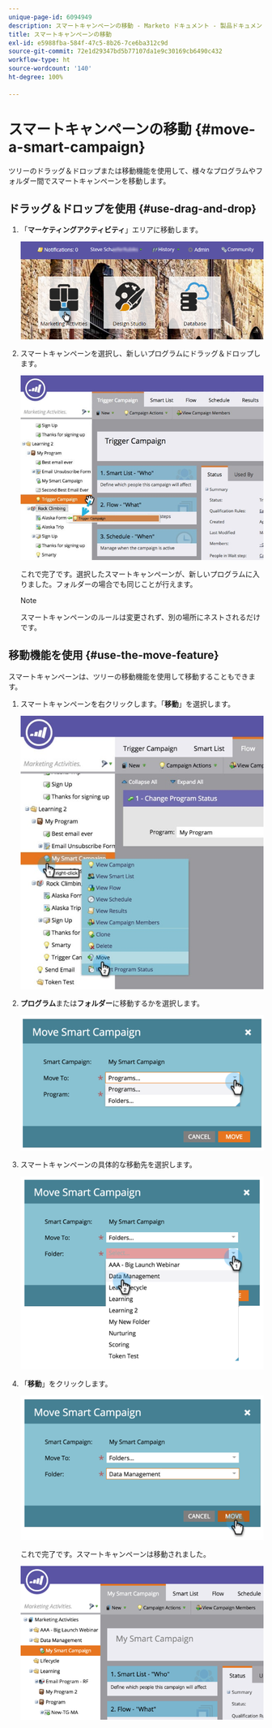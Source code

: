 ```yaml
---
unique-page-id: 6094949
description: スマートキャンペーンの移動 - Marketo ドキュメント - 製品ドキュメント
title: スマートキャンペーンの移動
exl-id: e5988fba-584f-47c5-8b26-7ce6ba312c9d
source-git-commit: 72e1d29347bd5b77107da1e9c30169cb6490c432
workflow-type: ht
source-wordcount: '140'
ht-degree: 100%

---
```


# スマートキャンペーンの移動 {#move-a-smart-campaign}

ツリーのドラッグ＆ドロップまたは移動機能を使用して、様々なプログラムやフォルダー間でスマートキャンペーンを移動します。

## ドラッグ＆ドロップを使用 {#use-drag-and-drop}

1. 「**マーケティングアクティビティ**」エリアに移動します。

   ![](assets/login-marketing-activities-2.png)

1. スマートキャンペーンを選択し、新しいプログラムにドラッグ＆ドロップします。

   ![](assets/rockclimbing-tabfix.jpg)

   これで完了です。選択したスマートキャンペーンが、新しいプログラムに入りました。フォルダーの場合でも同じことが行えます。

   >[!NOTE]
   >
   >スマートキャンペーンのルールは変更されず、別の場所にネストされるだけです。

## 移動機能を使用 {#use-the-move-feature}

スマートキャンペーンは、ツリーの移動機能を使用して移動することもできます。

1. スマートキャンペーンを右クリックします。「**移動**」を選択します。

   ![](assets/rockclimbing2.jpg)

1. **プログラム**&#x200B;または&#x200B;**フォルダー**&#x200B;に移動するかを選択します。

   ![](assets/image2015-2-25-13-3a34-3a20.png)

1. スマートキャンペーンの具体的な移動先を選択します。

   ![](assets/image2015-2-25-13-3a36-3a4.png)

1. 「**移動**」をクリックします。

   ![](assets/image2015-2-25-13-3a37-3a44.png)

   これで完了です。スマートキャンペーンは移動されました。

   ![](assets/image2015-2-25-13-39-51-copy-281-29.png)
